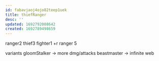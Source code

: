 ```yaml
---
id: fabavjaoj4ojo82teep1uek
title: thiefRanger
desc: ''
updated: 1692792008642
created: 1692789498659
---
```


ranger2
thief3
fighter1
+r ranger 5

variants
  gloomStalker
    -> more dmg/attacks
  beastmaster
    -> infinite web

